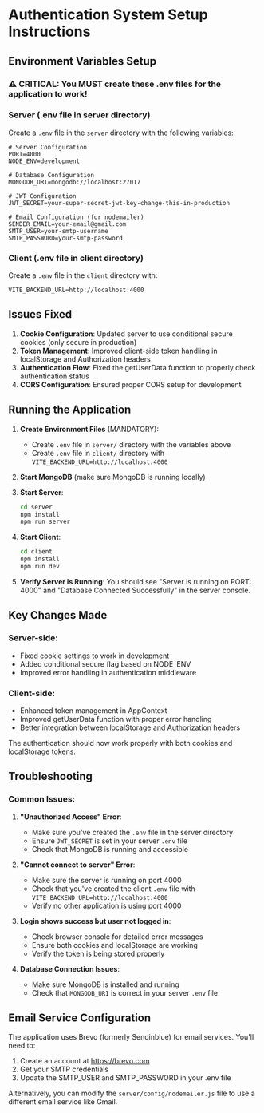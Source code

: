 # Authentication System Setup Instructions

## Environment Variables Setup

### ⚠️ CRITICAL: You MUST create these .env files for the application to work!

### Server (.env file in server directory)
Create a `.env` file in the `server` directory with the following variables:

```env
# Server Configuration
PORT=4000
NODE_ENV=development

# Database Configuration
MONGODB_URI=mongodb://localhost:27017

# JWT Configuration
JWT_SECRET=your-super-secret-jwt-key-change-this-in-production

# Email Configuration (for nodemailer)
SENDER_EMAIL=your-email@gmail.com
SMTP_USER=your-smtp-username
SMTP_PASSWORD=your-smtp-password
```

### Client (.env file in client directory)
Create a `.env` file in the `client` directory with:

```env
VITE_BACKEND_URL=http://localhost:4000
```

## Issues Fixed

1. **Cookie Configuration**: Updated server to use conditional secure cookies (only secure in production)
2. **Token Management**: Improved client-side token handling in localStorage and Authorization headers
3. **Authentication Flow**: Fixed the getUserData function to properly check authentication status
4. **CORS Configuration**: Ensured proper CORS setup for development

## Running the Application

1. **Create Environment Files** (MANDATORY):
   - Create `.env` file in `server/` directory with the variables above
   - Create `.env` file in `client/` directory with `VITE_BACKEND_URL=http://localhost:4000`

2. **Start MongoDB** (make sure MongoDB is running locally)

3. **Start Server**: 
   ```bash
   cd server
   npm install
   npm run server
   ```

4. **Start Client**:
   ```bash
   cd client
   npm install
   npm run dev
   ```

5. **Verify Server is Running**: You should see "Server is running on PORT: 4000" and "Database Connected Successfully" in the server console.

## Key Changes Made

### Server-side:
- Fixed cookie settings to work in development
- Added conditional secure flag based on NODE_ENV
- Improved error handling in authentication middleware

### Client-side:
- Enhanced token management in AppContext
- Improved getUserData function with proper error handling
- Better integration between localStorage and Authorization headers

The authentication should now work properly with both cookies and localStorage tokens.

## Troubleshooting

### Common Issues:

1. **"Unauthorized Access" Error**: 
   - Make sure you've created the `.env` file in the server directory
   - Ensure `JWT_SECRET` is set in your server `.env` file
   - Check that MongoDB is running and accessible

2. **"Cannot connect to server" Error**:
   - Make sure the server is running on port 4000
   - Check that you've created the client `.env` file with `VITE_BACKEND_URL=http://localhost:4000`
   - Verify no other application is using port 4000

3. **Login shows success but user not logged in**:
   - Check browser console for detailed error messages
   - Ensure both cookies and localStorage are working
   - Verify the token is being stored properly

4. **Database Connection Issues**:
   - Make sure MongoDB is installed and running
   - Check that `MONGODB_URI` is correct in your server `.env` file

## Email Service Configuration

The application uses Brevo (formerly Sendinblue) for email services. You'll need to:
1. Create an account at https://brevo.com
2. Get your SMTP credentials
3. Update the SMTP_USER and SMTP_PASSWORD in your .env file

Alternatively, you can modify the `server/config/nodemailer.js` file to use a different email service like Gmail. 